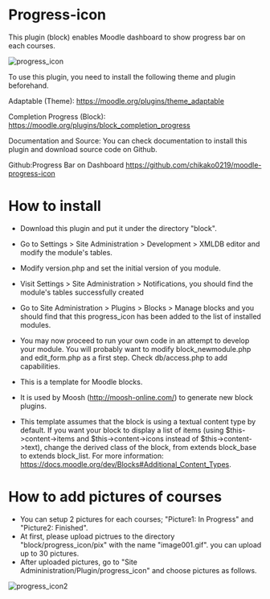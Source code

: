 Progress-icon
=====================

This plugin (block) enables Moodle dashboard to show progress bar on each courses.

![progress_icon](https://user-images.githubusercontent.com/12591403/73707402-d973a280-473e-11ea-82db-365732589f6c.png)

To use this plugin, you need to install the following theme and plugin beforehand.

Adaptable (Theme):
https://moodle.org/plugins/theme_adaptable

Completion Progress (Block):
https://moodle.org/plugins/block_completion_progress

Documentation and Source:
You can check documentation to install this plugin and download source code on Github.

Github:Progress Bar on Dashboard
https://github.com/chikako0219/moodle-progress-icon


How to install
=====================

* Download this plugin and put it under the directory "block".

* Go to Settings > Site Administration > Development > XMLDB editor and modify the module's tables.

* Modify version.php and set the initial version of you module.

* Visit Settings > Site Administration > Notifications, you should find
the module's tables successfully created

* Go to Site Administration > Plugins > Blocks > Manage blocks
and you should find that this progress_icon has been added to the list of
installed modules.

* You may now proceed to run your own code in an attempt to develop
your module. You will probably want to modify block_newmodule.php
and edit_form.php as a first step. Check db/access.php to add
capabilities.

* This is a template for Moodle blocks.
* It is used by Moosh (http://moosh-online.com/) to generate new block plugins.
* This template assumes that the block is using a textual content type by default. If you want your block to display a list of items (using $this->content->items and $this->content->icons instead of $this->content->text), change the derived class of the block, from extends block_base to extends block_list. For more information: https://docs.moodle.org/dev/Blocks#Additional_Content_Types.


How to add pictures of courses
=====================

* You can setup 2 pictures for each courses; "Picture1: In Progress" and "Picture2: Finished".
* At first, please upload pictrues to the directory "block/progress_icon/pix" with the name "image001.gif". you can upload up to 30 pictures.
* After uploaded pictures, go to "Site Admininistration/Plugin/progress_icon" and choose pictures as follows.

![progress_icon2](https://user-images.githubusercontent.com/12591403/73707415-df698380-473e-11ea-8a0c-1f90d50b4dc6.png)
